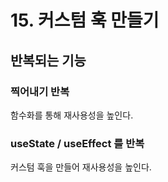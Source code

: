 # 15. 커스텀 훅 만들기

## 반복되는 기능

### 찍어내기 반복

함수화를 통해 재사용성을 높인다.

### useState / useEffect 를 반복

커스텀 훅을 만들어 재사용성을 높인다.
